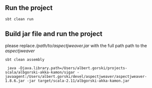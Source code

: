 ## Run the project
```
sbt clean run
```

## Build jar file and run the project
please replace */path/to/aspectjweaver.jar* with the full path path to the *aspectjweaver* 

```
sbt clean assembly
```

```
 java -Djava.library.path=/Users/albert.gorski/projects-scala/albgorski-akka-kamon/sigar -javaagent:/Users/albert.gorski/devel/aspectjweaver/aspectjweaver-1.8.6.jar -jar target/scala-2.11/albgorski-akka-kamon.jar
```